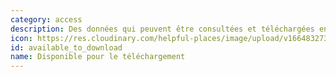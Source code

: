 ```yaml
---
category: access
description: Des données qui peuvent être consultées et téléchargées en ligne.
icon: https://res.cloudinary.com/helpful-places/image/upload/v1664832730/dtpr-icons/access/download_zraltt.svg
id: available_to_download
name: Disponible pour le téléchargement
---
```

